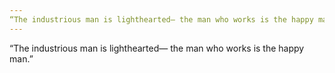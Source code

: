 ```yaml
---
“The industrious man is lighthearted— the man who works is the happy man.”
---
```


“The industrious man is lighthearted— the man who works is the happy man.”